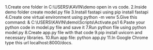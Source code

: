1.Create one folder in C:\USERS\KAVIN\demo open in vs code.
2.Inside demo folder create model.py file
3.Install fastapi using 
    pip install fastapi
4.Create one virtual environment using
   python -m venv
5.Give this command:
    & C:\USERS\KAVIN\demo\Scripts\Activate.ps1
6.Paste your python code in model.py file and save it
7.Run python file using
    python model.py
8.Create app.py file with that code
9.pip install uvicorn and necessary libraries.
10.Run app file: python app.py
11.In Google Chrome type this url
localhost:8000/docs.
